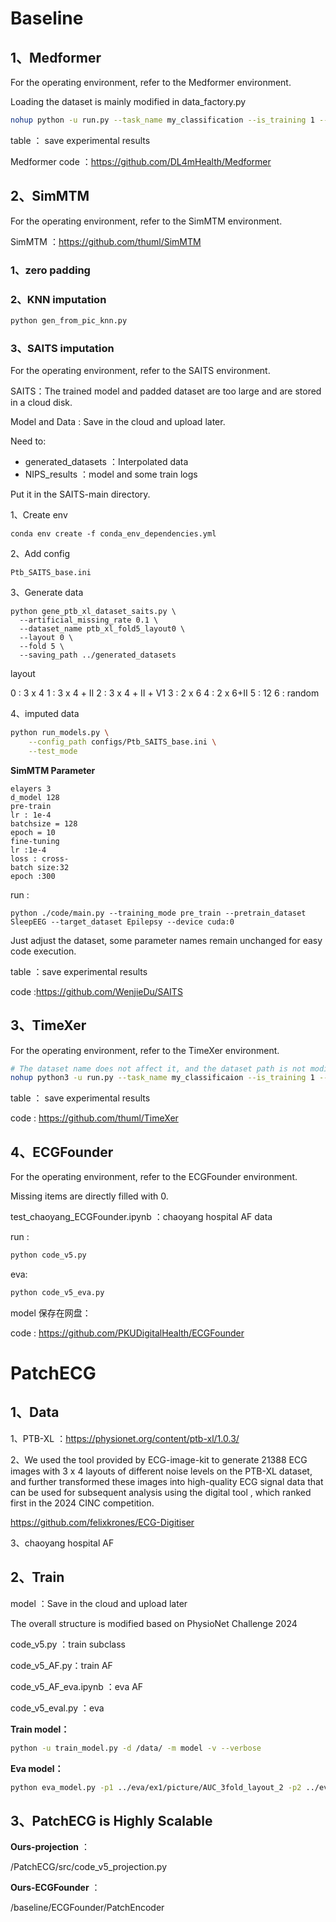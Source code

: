 

# Baseline

## 1、Medformer

For the operating environment, refer to the Medformer environment.

Loading the dataset is mainly modified in data_factory.py

```bash
nohup python -u run.py --task_name my_classification --is_training 1 --root_path ./ --model_id PTB-XL-Indep --model Medformer --data my_data --e_layers 6 --batch_size 16 --d_model 128 --d_ff 256 --patch_len_list 2,4,8,8,16,16,16,16,32,32,32,32,32,32,32,32 --augmentations flip0.5,shuffle0.5,frequency0.1,jitter0.2,scale0.2,mask0.1,drop0.5 --swa --des 'Exp' --itr 5 --learning_rate 0.0001 --train_epochs 30 --patience 10 --activation gelu --gpu 9 > ./table_chaoyang/2025_4_22_medformer_chaoyang 2>&1 &
```

table ： save experimental results

Medformer code ：https://github.com/DL4mHealth/Medformer



## 2、SimMTM

For the operating environment, refer to the SimMTM environment.

SimMTM ：https://github.com/thuml/SimMTM

### 1、zero padding

### 2、KNN imputation

```bash
python gen_from_pic_knn.py
```

### 3、SAITS imputation

For the operating environment, refer to the SAITS environment.

SAITS：The trained model and padded dataset are too large and are stored in a cloud disk.

Model and Data : Save in the cloud and upload later.

Need to:

- generated_datasets ：Interpolated data
- NIPS_results ：model and some train logs

Put it in the SAITS-main directory.

1、Create env

```
conda env create -f conda_env_dependencies.yml
```

2、Add config

```
Ptb_SAITS_base.ini
```

3、Generate data

```
python gene_ptb_xl_dataset_saits.py \
  --artificial_missing_rate 0.1 \
  --dataset_name ptb_xl_fold5_layout0 \
  --layout 0 \
  --fold 5 \
  --saving_path ../generated_datasets
```

layout

0 : 3 x 4
1 : 3 x 4 + Ⅱ
2 : 3 x 4 + Ⅱ + V1
3 : 2 x 6 
4 : 2 x 6+Ⅱ
5 : 12
6 : random

4、imputed data

```bash
python run_models.py \
    --config_path configs/Ptb_SAITS_base.ini \
    --test_mode
```



**SimMTM Parameter**

```
elayers 3
d_model 128
pre-train
lr : 1e-4
batchsize = 128
epoch = 10
fine-tuning
lr :1e-4
loss : cross-
batch size:32
epoch :300
```

run :

```
python ./code/main.py --training_mode pre_train --pretrain_dataset SleepEEG --target_dataset Epilepsy --device cuda:0
```

Just adjust the dataset, some parameter names remain unchanged for easy code execution.

table ：save experimental results

code :https://github.com/WenjieDu/SAITS



## 3、TimeXer

For the operating environment, refer to the TimeXer environment.

```bash
# The dataset name does not affect it, and the dataset path is not modified here.
nohup python3 -u run.py --task_name my_classificaion --is_training 1 --root_path ./dataset/electricity/ --data_path electricity.csv --model_id ECL_96_96 --model TimeXer --data ptb --features M --seq_len 1000 --label_len 48 --pred_len 23 --e_layers 1 --factor 3 --enc_in 12 --dec_in 12 --c_out 23 --batch_size 16 --itr 1 --gpu 9 > ./logs/2025_4_22_chaoyang 2>&1 &
```

table ： save experimental results

code :  https://github.com/thuml/TimeXer



## 4、ECGFounder

For the operating environment, refer to the ECGFounder environment.

Missing items are directly filled with 0.

test_chaoyang_ECGFounder.ipynb ：chaoyang hospital AF data

run :

```bash
python code_v5.py
```

eva:

```bash
python code_v5_eva.py
```

model 保存在网盘：

code : https://github.com/PKUDigitalHealth/ECGFounder

# PatchECG

## 1、Data 

1、PTB-XL ：https://physionet.org/content/ptb-xl/1.0.3/

2、We used the tool provided by ECG-image-kit to generate 21388 ECG images with 3 x 4 layouts of different noise levels on the PTB-XL dataset, and further transformed these images into high-quality ECG signal data that can be used for subsequent analysis using the digital tool , which ranked first in the 2024 CINC competition.

https://github.com/felixkrones/ECG-Digitiser

3、chaoyang hospital AF

## 2、Train

model ：Save in the cloud and upload later

The overall structure is modified based on PhysioNet Challenge 2024

code_v5.py ：train subclass

code_v5_AF.py：train AF

code_v5_AF_eva.ipynb ：eva AF

code_v5_eval.py ：eva



**Train model：**

```bash
python -u train_model.py -d /data/ -m model -v --verbose
```

**Eva model：**

```bash
python eva_model.py -p1 ../eva/ex1/picture/AUC_3fold_layout_2 -p2 ../eva/ex1/table/sub_3fold.xlsx -l 2 -v --verbose
```



## 3、PatchECG is Highly Scalable

**Ours-projection** ：

/PatchECG/src/code_v5_projection.py

**Ours-ECGFounder** ：

/baseline/ECGFounder/PatchEncoder



